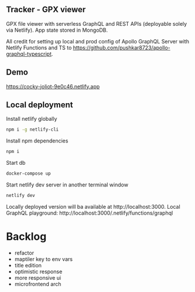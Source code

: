 ## Tracker - GPX viewer

GPX file viewer with serverless GraphQL and REST APIs (deployable solely via Netlify).
App state stored in MongoDB.

All credit for setting up local and prod config of Apollo GraphQL Server with Netlify Functions and TS to https://github.com/pushkar8723/apollo-graphql-typescript.

## Demo

https://cocky-joliot-9e0c46.netlify.app

## Local deployment

Install netlify globally

```bash
npm i -g netlify-cli
```

Install npm dependencies

```bash
npm i
```

Start db

```bash
docker-compose up
```

Start netlify dev server in another terminal window

```bash
netlify dev
```

Locally deployed version will ba available at http://localhost:3000.
Local GraphQL playground: http://localhost:3000/.netlify/functions/graphql

# Backlog

- refactor
- maptiler key to env vars
- title edition
- optimistic response
- more responsive ui
- microfrontend arch
